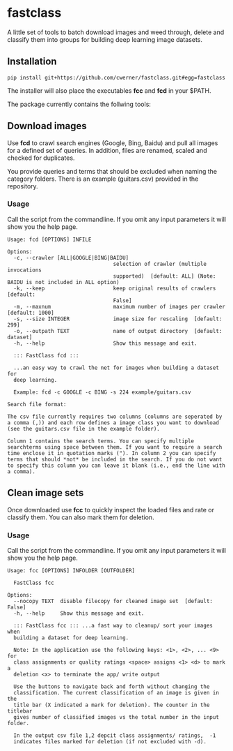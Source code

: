 # fastclass
A little set of tools to batch download images and weed through, delete and
classify them into groups for building deep learning image datasets.

## Installation

```pip install git+https://github.com/cwerner/fastclass.git#egg=fastclass```

The installer will also place the executables **fcc** and **fcd** in your $PATH.  

The package currently contains the follwing tools:  

## Download images

Use **fcd** to crawl search engines (Google, Bing, Baidu) and pull all images for
a defined set of queries. In addition, files are renamed, scaled and checked
for duplicates.

You provide queries and terms that should be excluded when naming the category folders. There
is an example (guitars.csv) provided in the repository.

### Usage
Call the script from the commandline. If you omit any input parameters it
will show you the help page.

```
Usage: fcd [OPTIONS] INFILE

Options:
  -c, --crawler [ALL|GOOGLE|BING|BAIDU]
                                  selection of crawler (multiple invocations
                                  supported)  [default: ALL] (Note: BAIDU is not included in ALL option)
  -k, --keep                      keep original results of crawlers  [default:
                                  False]
  -m, --maxnum                    maximum number of images per crawler [default: 1000]
  -s, --size INTEGER              image size for rescaling  [default: 299]
  -o, --outpath TEXT              name of output directory  [default: dataset]
  -h, --help                      Show this message and exit.

  ::: FastClass fcd :::

  ...an easy way to crawl the net for images when building a dataset for
  deep learning.

  Example: fcd -c GOOGLE -c BING -s 224 example/guitars.csv
```

```raw
Search file format:

The csv file currently requires two columns (columns are seperated by a comma (,)) and each row defines a image class you want to download (see the guitars.csv file in the example folder).

Column 1 contains the search terms. You can specify multiple searchterms using space between them. If you want to require a search time enclose it in quotation marks ("). In column 2 you can specify terms that should *not* be included in the search. If you do not want to specify this column you can leave it blank (i.e., end the line with a comma).   
```

## Clean image sets

Once downloaded use **fcc** to quickly inspect the loaded files and rate or
classify them. You can also mark them for deletion.

### Usage
Call the script from the commandline. If you omit any input parameters it
will show you the help page.

```
Usage: fcc [OPTIONS] INFOLDER [OUTFOLDER]

  FastClass fcc

Options:
  --nocopy TEXT  disable filecopy for cleaned image set  [default: False]
  -h, --help     Show this message and exit.

  ::: FastClass fcc ::: ...a fast way to cleanup/ sort your images when
  building a dataset for deep learning.

  Note: In the application use the following keys: <1>, <2>, ... <9> for
  class assignments or quality ratings <space> assigns <1> <d> to mark a
  deletion <x> to terminate the app/ write output

  Use the buttons to navigate back and forth without changing the
  classification. The current classification of an image is given in the
  title bar (X indicated a mark for deletion). The counter in the titlebar
  gives number of classified images vs the total number in the input folder.

  In the output csv file 1,2 depcit class assignments/ ratings,  -1
  indicates files marked for deletion (if not excluded with -d).
```
